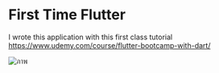 # First Time Flutter

I wrote this application with this first class tutorial https://www.udemy.com/course/flutter-bootcamp-with-dart/

![ภาพ](https://user-images.githubusercontent.com/31174302/137524275-f9d84bdc-7b01-4406-ba6c-9b9220397933.png)
